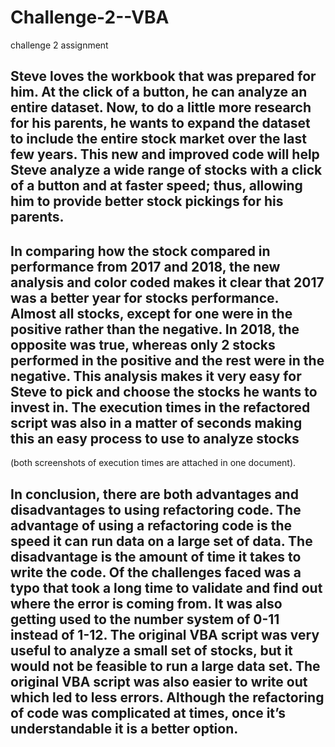 # Challenge-2--VBA
challenge 2 assignment

## Steve loves the workbook that was prepared for him. At the click of a button, he can analyze an entire dataset. Now, to do a little more research for his parents, he wants to expand the dataset to include the entire stock market over the last few years. This new and improved code will help Steve analyze a wide range of stocks with a click of a button and at faster speed; thus, allowing him to provide better stock pickings for his parents.

## In comparing how the stock compared in performance from 2017 and 2018, the new analysis and color coded makes it clear that 2017 was a better year for stocks performance. Almost all stocks, except for one were in the positive rather than the negative. In 2018, the opposite was true, whereas only 2 stocks performed in the positive and the rest were in the negative. This analysis makes it very easy for Steve to pick and choose the stocks he wants to invest in. The execution times in the refactored script was also in a matter of seconds making this an easy process to use to analyze stocks 
(both screenshots of execution times are attached in one document). 

## In conclusion, there are both advantages and disadvantages to using refactoring code. The advantage of using a refactoring code is the speed it can run data on a large set of data. The disadvantage is the amount of time it takes to write the code. Of the challenges faced was a typo that took a long time to validate and find out where the error is coming from. It was also getting used to the number system of 0-11 instead of 1-12. The original VBA script was very useful to analyze a small set of stocks, but it would not be feasible to run a large data set. The original VBA script was also easier to write out which led to less errors. Although the refactoring of code was complicated at times, once it’s understandable it is a better option.

